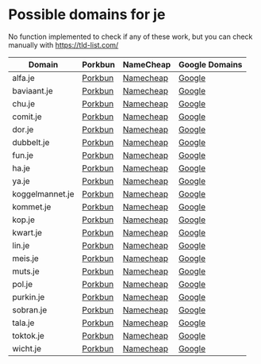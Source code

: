 # Possible domains for je

No function implemented to check if any of these work, but you can check manually with https://tld-list.com/

| Domain | Porkbun | NameCheap | Google Domains |
|---|---|---|---|
| alfa.je | [Porkbun](https://porkbun.com/checkout/search?prb=e814663da1&tlds=&idnLanguage=&search=search&q=alfa.je) | [Namecheap](https://www.namecheap.com/domains/registration/results/?domain=alfa.je) | [Google](https://domains.google.com/registrar/search?searchTerm=alfa.je) |
| baviaant.je | [Porkbun](https://porkbun.com/checkout/search?prb=e814663da1&tlds=&idnLanguage=&search=search&q=baviaant.je) | [Namecheap](https://www.namecheap.com/domains/registration/results/?domain=baviaant.je) | [Google](https://domains.google.com/registrar/search?searchTerm=baviaant.je) |
| chu.je | [Porkbun](https://porkbun.com/checkout/search?prb=e814663da1&tlds=&idnLanguage=&search=search&q=chu.je) | [Namecheap](https://www.namecheap.com/domains/registration/results/?domain=chu.je) | [Google](https://domains.google.com/registrar/search?searchTerm=chu.je) |
| comit.je | [Porkbun](https://porkbun.com/checkout/search?prb=e814663da1&tlds=&idnLanguage=&search=search&q=comit.je) | [Namecheap](https://www.namecheap.com/domains/registration/results/?domain=comit.je) | [Google](https://domains.google.com/registrar/search?searchTerm=comit.je) |
| dor.je | [Porkbun](https://porkbun.com/checkout/search?prb=e814663da1&tlds=&idnLanguage=&search=search&q=dor.je) | [Namecheap](https://www.namecheap.com/domains/registration/results/?domain=dor.je) | [Google](https://domains.google.com/registrar/search?searchTerm=dor.je) |
| dubbelt.je | [Porkbun](https://porkbun.com/checkout/search?prb=e814663da1&tlds=&idnLanguage=&search=search&q=dubbelt.je) | [Namecheap](https://www.namecheap.com/domains/registration/results/?domain=dubbelt.je) | [Google](https://domains.google.com/registrar/search?searchTerm=dubbelt.je) |
| fun.je | [Porkbun](https://porkbun.com/checkout/search?prb=e814663da1&tlds=&idnLanguage=&search=search&q=fun.je) | [Namecheap](https://www.namecheap.com/domains/registration/results/?domain=fun.je) | [Google](https://domains.google.com/registrar/search?searchTerm=fun.je) |
| ha.je | [Porkbun](https://porkbun.com/checkout/search?prb=e814663da1&tlds=&idnLanguage=&search=search&q=ha.je) | [Namecheap](https://www.namecheap.com/domains/registration/results/?domain=ha.je) | [Google](https://domains.google.com/registrar/search?searchTerm=ha.je) |
| ya.je | [Porkbun](https://porkbun.com/checkout/search?prb=e814663da1&tlds=&idnLanguage=&search=search&q=ya.je) | [Namecheap](https://www.namecheap.com/domains/registration/results/?domain=ya.je) | [Google](https://domains.google.com/registrar/search?searchTerm=ya.je) |
| koggelmannet.je | [Porkbun](https://porkbun.com/checkout/search?prb=e814663da1&tlds=&idnLanguage=&search=search&q=koggelmannet.je) | [Namecheap](https://www.namecheap.com/domains/registration/results/?domain=koggelmannet.je) | [Google](https://domains.google.com/registrar/search?searchTerm=koggelmannet.je) |
| kommet.je | [Porkbun](https://porkbun.com/checkout/search?prb=e814663da1&tlds=&idnLanguage=&search=search&q=kommet.je) | [Namecheap](https://www.namecheap.com/domains/registration/results/?domain=kommet.je) | [Google](https://domains.google.com/registrar/search?searchTerm=kommet.je) |
| kop.je | [Porkbun](https://porkbun.com/checkout/search?prb=e814663da1&tlds=&idnLanguage=&search=search&q=kop.je) | [Namecheap](https://www.namecheap.com/domains/registration/results/?domain=kop.je) | [Google](https://domains.google.com/registrar/search?searchTerm=kop.je) |
| kwart.je | [Porkbun](https://porkbun.com/checkout/search?prb=e814663da1&tlds=&idnLanguage=&search=search&q=kwart.je) | [Namecheap](https://www.namecheap.com/domains/registration/results/?domain=kwart.je) | [Google](https://domains.google.com/registrar/search?searchTerm=kwart.je) |
| lin.je | [Porkbun](https://porkbun.com/checkout/search?prb=e814663da1&tlds=&idnLanguage=&search=search&q=lin.je) | [Namecheap](https://www.namecheap.com/domains/registration/results/?domain=lin.je) | [Google](https://domains.google.com/registrar/search?searchTerm=lin.je) |
| meis.je | [Porkbun](https://porkbun.com/checkout/search?prb=e814663da1&tlds=&idnLanguage=&search=search&q=meis.je) | [Namecheap](https://www.namecheap.com/domains/registration/results/?domain=meis.je) | [Google](https://domains.google.com/registrar/search?searchTerm=meis.je) |
| muts.je | [Porkbun](https://porkbun.com/checkout/search?prb=e814663da1&tlds=&idnLanguage=&search=search&q=muts.je) | [Namecheap](https://www.namecheap.com/domains/registration/results/?domain=muts.je) | [Google](https://domains.google.com/registrar/search?searchTerm=muts.je) |
| pol.je | [Porkbun](https://porkbun.com/checkout/search?prb=e814663da1&tlds=&idnLanguage=&search=search&q=pol.je) | [Namecheap](https://www.namecheap.com/domains/registration/results/?domain=pol.je) | [Google](https://domains.google.com/registrar/search?searchTerm=pol.je) |
| purkin.je | [Porkbun](https://porkbun.com/checkout/search?prb=e814663da1&tlds=&idnLanguage=&search=search&q=purkin.je) | [Namecheap](https://www.namecheap.com/domains/registration/results/?domain=purkin.je) | [Google](https://domains.google.com/registrar/search?searchTerm=purkin.je) |
| sobran.je | [Porkbun](https://porkbun.com/checkout/search?prb=e814663da1&tlds=&idnLanguage=&search=search&q=sobran.je) | [Namecheap](https://www.namecheap.com/domains/registration/results/?domain=sobran.je) | [Google](https://domains.google.com/registrar/search?searchTerm=sobran.je) |
| tala.je | [Porkbun](https://porkbun.com/checkout/search?prb=e814663da1&tlds=&idnLanguage=&search=search&q=tala.je) | [Namecheap](https://www.namecheap.com/domains/registration/results/?domain=tala.je) | [Google](https://domains.google.com/registrar/search?searchTerm=tala.je) |
| toktok.je | [Porkbun](https://porkbun.com/checkout/search?prb=e814663da1&tlds=&idnLanguage=&search=search&q=toktok.je) | [Namecheap](https://www.namecheap.com/domains/registration/results/?domain=toktok.je) | [Google](https://domains.google.com/registrar/search?searchTerm=toktok.je) |
| wicht.je | [Porkbun](https://porkbun.com/checkout/search?prb=e814663da1&tlds=&idnLanguage=&search=search&q=wicht.je) | [Namecheap](https://www.namecheap.com/domains/registration/results/?domain=wicht.je) | [Google](https://domains.google.com/registrar/search?searchTerm=wicht.je) |
